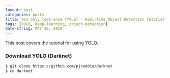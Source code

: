 ```yaml
---
layout: post
categories: posts
title: You only look once (YOLO) - Real-Time Object Detection Tutorial
tags: [YOLO, deep-learning, object-detection]
date-string: MAY 30, 2019
---
```


This post covers the tutorial for using <a href="https://pjreddie.com/darknet/yolo/">YOLO</a>.  

### Download YOLO (Darknet)
``` sh
$ git clone https://github.com/pjreddie/darknet
$ cd darknet
```
